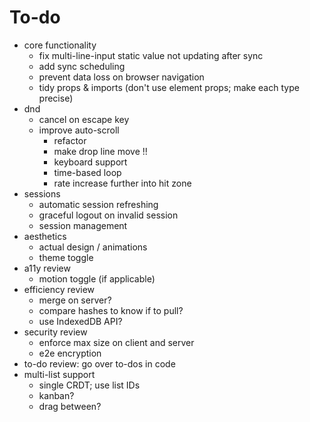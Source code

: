 # To-do

- core functionality
  - fix multi-line-input static value not updating after sync
  - add sync scheduling
  - prevent data loss on browser navigation
  - tidy props & imports (don't use element props; make each type precise)
- dnd
  - cancel on escape key
  - improve auto-scroll
    - refactor
    - make drop line move !!
    - keyboard support
    - time-based loop
    - rate increase further into hit zone
- sessions
  - automatic session refreshing
  - graceful logout on invalid session
  - session management
- aesthetics
  - actual design / animations
  - theme toggle
- a11y review
  - motion toggle (if applicable)
- efficiency review
  - merge on server?
  - compare hashes to know if to pull?
  - use IndexedDB API?
- security review
  - enforce max size on client and server
  - e2e encryption
- to-do review: go over to-dos in code
- multi-list support
  - single CRDT; use list IDs
  - kanban?
  - drag between?
